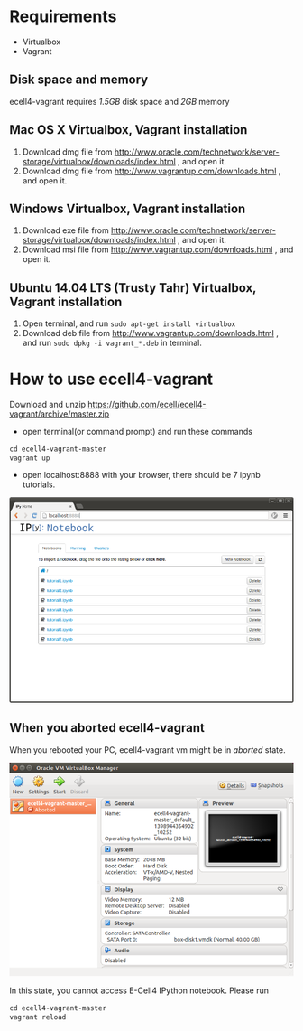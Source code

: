 # Requirements
* Virtualbox
* Vagrant

## Disk space and memory
ecell4-vagrant requires *1.5GB* disk space and *2GB* memory

## Mac OS X Virtualbox, Vagrant installation
1. Download dmg file from http://www.oracle.com/technetwork/server-storage/virtualbox/downloads/index.html , and open it.
2. Download dmg file from http://www.vagrantup.com/downloads.html , and open it.

## Windows Virtualbox, Vagrant installation
1. Download exe file from http://www.oracle.com/technetwork/server-storage/virtualbox/downloads/index.html , and open it.
2. Download msi file from http://www.vagrantup.com/downloads.html , and open it.

## Ubuntu 14.04 LTS (Trusty Tahr) Virtualbox, Vagrant installation
1. Open terminal, and run `sudo apt-get install virtualbox`
2. Download deb file from http://www.vagrantup.com/downloads.html , and run `sudo dpkg -i vagrant_*.deb` in terminal.

# How to use ecell4-vagrant

Download and unzip https://github.com/ecell/ecell4-vagrant/archive/master.zip

* open terminal(or command prompt) and run these commands

```
cd ecell4-vagrant-master
vagrant up
```

* open localhost:8888 with your browser, there should be 7 ipynb tutorials.

![tutorials](https://raw.githubusercontent.com/ecell/ecell4-vagrant/master/images/tutorials.png)

## When you aborted ecell4-vagrant

When you rebooted your PC, ecell4-vagrant vm might be in *aborted* state.

![aborted](https://raw.githubusercontent.com/ecell/ecell4-vagrant/master/images/aborted.png)

In this state, you cannot access E-Cell4 IPython notebook.
Please run

```
cd ecell4-vagrant-master
vagrant reload
```
